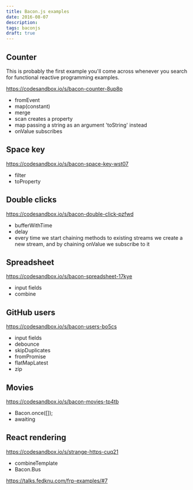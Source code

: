 ```yaml
---
title: Bacon.js examples
date: 2016-08-07
description:
tags: baconjs
draft: true
---
```


## Counter

This is probably the first example you'll come across whenever you search for functional reactive programming examples.

https://codesandbox.io/s/bacon-counter-8up8p

- fromEvent
- map(constant)
- merge
- scan creates a property
- map passing a string as an argument 'toString' instead
- onValue subscribes

## Space key

https://codesandbox.io/s/bacon-space-key-wst07

- filter
- toProperty

## Double clicks

https://codesandbox.io/s/bacon-double-click-pzfwd

- bufferWithTime
- delay
- every time we start chaining methods to existing streams we create a new stream, and by chaining onValue we subscribe to it

## Spreadsheet

https://codesandbox.io/s/bacon-spreadsheet-17kye

- input fields
- combine

## GitHub users

https://codesandbox.io/s/bacon-users-bo5cs

- input fields
- debounce
- skipDuplicates
- fromPromise
- flatMapLatest
- zip

## Movies

https://codesandbox.io/s/bacon-movies-tp4tb

- Bacon.once([]);
- awaiting

## React rendering

https://codesandbox.io/s/strange-https-cuq21

- combineTemplate
- Bacon.Bus

https://talks.fedknu.com/frp-examples/#7
